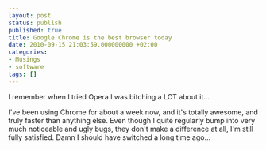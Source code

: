 ```yaml
---
layout: post
status: publish
published: true
title: Google Chrome is the best browser today
date: 2010-09-15 21:03:59.000000000 +02:00
categories:
- Musings
- software
tags: []
---
```

I remember when I tried Opera I was bitching a LOT about it...

I've been using Chrome for about a week now, and it's totally awesome, and truly faster than anything else. Even though I quite regularly bump into very much noticeable and ugly bugs, they don't make a difference at all, I'm still fully satisfied. Damn I should have switched a long time ago...
